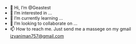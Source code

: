 - 👋 Hi, I’m @Geastest
- 👀 I’m interested in ...
- 🌱 I’m currently learning ...
- 💞️ I’m looking to collaborate on ...
- 📫 How to reach me. Just send me a massege on my gmail izyaniman757@gmail.com

<!---
Geastest/Geastest is a ✨ special ✨ repository because its `README.md` (this file) appears on your GitHub profile.
You can click the Preview link to take a look at your changes.
--->
